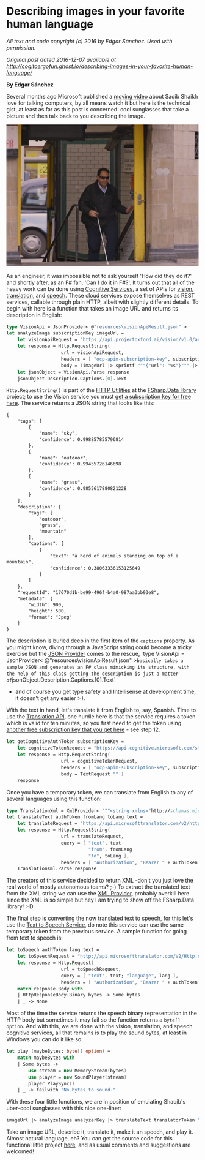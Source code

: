 ﻿
# Describing images in your favorite human language #

*All text and code copyright (c) 2016 by Edgar Sánchez. Used with permission.*

*Original post dated 2016-12-07 available at http://cogitoergofun.ghost.io/describing-images-in-your-favorite-human-language/*

**By Edgar Sánchez**



Several months ago Microsoft published a [moving video](https://www.youtube.com/watch?v=R2mC-NUAmMk) about Saqib Shaikh love for talking computers,
by all means watch it but here is the technical gist, at least as far as this post is concerned: cool sunglasses that take a picture and then talk back to you describing the image. 

![Saqib Shaikh, software engineer and talking computers fan ](saqib.png)


As an engineer, it was impossible not to ask yourself 'How did they do it?' and shortly after, as an F# fan, 'Can I do it in F#?'.
It turns out that all of the heavy work can be done using [Cognitive Services](https://www.microsoft.com/cognitive-services), a set of APIs for [vision](https://www.microsoft.com/cognitive-services/en-us/computer-vision-api),
[translation](https://www.microsoft.com/cognitive-services/en-us/translator-api), and [speech](https://www.microsoft.com/cognitive-services/en-us/speech-api).
These cloud services expose themselves as REST services, callable through plain HTTP, albeit with slightly different details.
To begin with here is a function that takes an image URL and returns its description in English:

```fsharp
type VisionApi = JsonProvider< @"resources\visionApiResult.json" >  
let analyzeImage subscriptionKey imageUrl =  
    let visionApiRequest = "https://api.projectoxford.ai/vision/v1.0/analyze?visualFeatures=Description,Tags"
    let response = Http.RequestString(
                    url = visionApiRequest, 
                    headers = [ "ocp-apim-subscription-key", subscriptionKey; ContentType Json ], 
                    body = (imageUrl |> sprintf """{"url": "%s"}""" |> HttpRequestBody.TextRequest) )
    let jsonObject = VisionApi.Parse response
    jsonObject.Description.Captions.[0].Text
```
    
`Http.RequestString()` is part of the [HTTP Utilities](https://fsharp.github.io/FSharp.Data/library/Http.html) at the [FSharp.Data library](https://fsharp.github.io/FSharp.Data/) project;
to use the Vision service you must [get a subscription key for free here](https://www.microsoft.com/cognitive-services/en-us/sign-up). The service returns a JSON string that looks like this:

```
{
    "tags": [
        {
            "name": "sky",
            "confidence": 0.998857855796814
        },
        {
            "name": "outdoor",
            "confidence": 0.99455726146698
        },
        {
            "name": "grass",
            "confidence": 0.9855617880821228
        }
    ],
    "description": {
        "tags": [
            "outdoor",
            "grass",
            "mountain"
        ],
        "captions": [
            {
                "text": "a herd of animals standing on top of a mountain",
                "confidence": 0.38063336153125649
            }
        ]
    },
    "requestId": "17670d1b-be99-496f-b4a0-987aa3bb93e8",
    "metadata": {
        "width": 900,
        "height": 500,
        "format": "Jpeg"
    }
}
```

The description is buried deep in the first item of the `captions` property. As you might know, diving through a JavaScript string could become
a tricky exercise but the [JSON Provider](`https://fsharp.github.io/FSharp.Data/library/JsonProvider.html) comes to the rescue,
`type VisionApi = JsonProvider< @"resources\visionApiResult.json" >` basically takes a sample JSON and generates an F# class mimicking its structure,
with the help of this class getting the description is just a matter of `jsonObject.Description.Captions.[0].Text`
- and of course you get type safety and Intellisense at development time, it doesn't get any easier :-). 

With the text in hand, let's translate it from English to, say, Spanish. Time to use the [Translation API](https://www.microsoft.com/cognitive-services/en-us/translator-api/documentation/TranslatorInfo/overview),
one hurdle here is that the service requires a token which is valid for ten minutes, so you first need to get the token using [another free subscription key that you get here](https://docs.microsofttranslator.com/text-translate.html) - see step 12.


```fsharp
let getCognitiveAuthToken subscriptionKey =  
    let cognitiveTokenRequest = "https://api.cognitive.microsoft.com/sts/v1.0/issueToken/"
    let response = Http.RequestString(
                    url = cognitiveTokenRequest,
                    headers = [ "ocp-apim-subscription-key", subscriptionKey],
                    body = TextRequest "" )
    response
```
    
Once you have a temporary token, we can translate from English to any of several languages using this function:

```fsharp
type TranslationXml = XmlProvider< """<string xmlns="http://schemas.microsoft.com/2003/10/Serialization/">¡Hola mundo!</string>""" >  
let translateText authToken fromLang toLang text =  
    let translateRequest = "https://api.microsofttranslator.com/v2/http.svc/Translate"
    let response = Http.RequestString(
                    url = translateRequest,
                    query = [ "text", text
                              "from", fromLang
                              "to", toLang ], 
                    headers = [ "Authorization", "Bearer " + authToken ] )
    TranslationXml.Parse response
```    

The creators of this service decided to return XML -don't you just love the real world of mostly autonomous teams? ;-)
To extract the translated text from the XML string we can use the [XML Provider](https://fsharp.github.io/FSharp.Data/library/XmlProvider.html), probably overkill here since the XML is so simple
but hey I am trying to show off the FSharp.Data library! :-D 

The final step is converting the now translated text to speech, for this let's use the [Text to Speech Service](https://www.microsoft.com/cognitive-services/en-us/speech-api),
do note this service can use the same temporary token from the previous service. A sample function for going from text to speech is:

```fsharp
let toSpeech authToken lang text =  
    let toSpeechRequest = "http://api.microsofttranslator.com/V2/Http.svc/Speak"
    let response = Http.Request(
                    url = toSpeechRequest, 
                    query = [ "text", text; "language", lang ],
                    headers = [ "Authorization", "Bearer " + authToken ] )
    match response.Body with
    | HttpResponseBody.Binary bytes -> Some bytes
    | _ -> None
```
    
Most of the time the service returns the speech binary representation in the HTTP body but sometimes it may fail so the function returns a `byte[] option`.
And with this, we are done with the vision, translation, and speech cognitive services, all that remains is to play the sound bytes, at least in Windows you can do it like so:

```fsharp
let play (maybeBytes: byte[] option) =  
    match maybeBytes with
    | Some bytes ->
        use stream = new MemoryStream(bytes)
        use player = new SoundPlayer(stream)
        player.PlaySync()
    | _ -> failwith "No bytes to sound."
```
    
With these four little functions, we are in position of emulating Shaqib's uber-cool sunglasses with this nice one-liner:

```fsharp
imageUrl |> analyzeImage analyzerKey |> translateText translatorToken "en" "es" |> toSpeech translatorToken "es" |> play  
```

Take an image URL, describe it, translate it, make it an speech, and play it. Almost natural language, eh?
You can get the source code for this functional little project [here](https://github.com/edgarsanchez/FunCognitiveServices), and as usual comments and suggestions are welcomed!